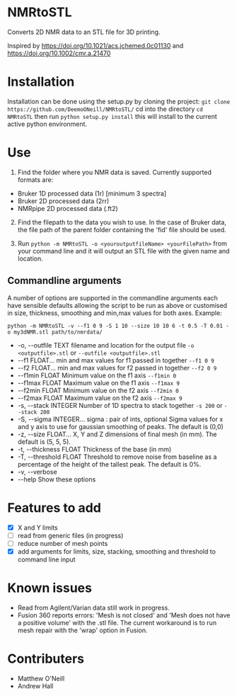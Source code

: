 # NMRtoSTL

Converts 2D NMR data to an STL file for 3D printing.

Inspired by https://doi.org/10.1021/acs.jchemed.0c01130 and https://doi.org/10.1002/cmr.a.21470

# Installation

Installation can be done using the setup.py by cloning the project:
`git clone https://github.com/DeemoONeill/NMRtoSTL/`
cd into the directory `cd NMRtoSTL` then run `python setup.py install`
this will install to the current active python environment.

# Use

1. Find the folder where you NMR data is saved. Currently supported formats are:

- Bruker 1D processed data (1r) [minimum 3 spectra]
- Bruker 2D processed data (2rr)
- NMRpipe 2D processed data (.ft2)

2. Find the filepath to the data you wish to use. In the case of Bruker data,
   the file path of the parent folder containing the 'fid' file should be used.

3. Run `python -m NMRtoSTL -o <youroutputfileName> <yourFilePath>` from your
   command line and it will output an STL file with the given name and location.

## Commandline arguments

A number of options are supported in the commandline arguments each have
sensible defaults allowing the script to be run as above or customised in size,
thickness, smoothing and min,max values for both axes. Example:

`python -m NMRtoSTL -v --f1 0 9 -S 1 10 --size 10 10 6 -t 0.5 -T 0.01 -o my3dNMR.stl path/to/nmrdata/`

- -o, --outfile TEXT filename and location for the output file `-o <outputfile>.stl` or `--outfile <outputfile>.stl`
- --f1 FLOAT... min and max values for f1 passed in together
  `--f1 0 9`
- --f2 FLOAT... min and max values for f2 passed in together `--f2 0 9`
- --f1min FLOAT Minimum value on the f1 axis `--f1min 0`
- --f1max FLOAT Maximum value on the f1 axis `--f1max 9`
- --f2min FLOAT Minimum value on the f2 axis `--f2min 0`
- --f2max FLOAT Maximum value on the f2 axis `--f2max 9`
- -s, --stack INTEGER Number of 1D spectra to stack together `-s 200` or `--stack 200`
- -S, --sigma INTEGER... sigma : pair of ints, optional Sigma values for x
  and y axis to use for gaussian smoothing of peaks.
  The default is (0,0)
- -z, --size FLOAT... X, Y and Z dimensions of final mesh (in mm). The
  default is (5, 5, 5).
- -t, --thickness FLOAT Thickness of the base (in mm)
- -T, --threshold FLOAT Threshold to remove noise from baseline as a
  percentage of the height of the tallest peak. The
  default is 0%.
- -v, --verbose
- --help Show these options

# Features to add

- [x] X and Y limits
- [ ] read from generic files (in progress)
- [ ] reduce number of mesh points
- [x] add arguments for limits, size, stacking, smoothing and threshold to command line input

# Known issues

- Read from Agilent/Varian data still work in progress.
- Fusion 360 reports errors: 'Mesh is not closed' and 'Mesh does not have a positive volume' with the .stl file. The current workaround is to run mesh repair with the 'wrap' option in Fusion.

# Contributers

- Matthew O'Neill
- Andrew Hall
